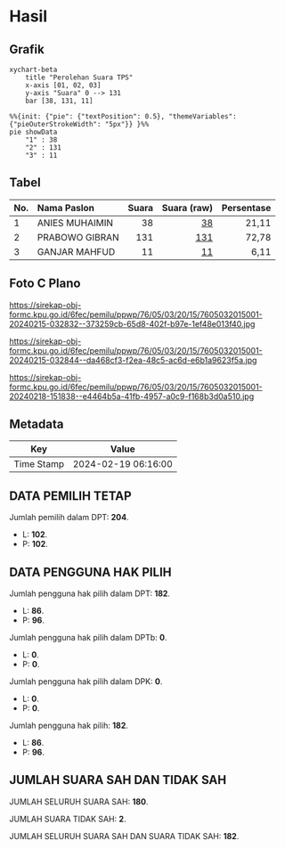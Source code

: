 # Hasil

## Grafik

```mermaid
xychart-beta
    title "Perolehan Suara TPS"
    x-axis [01, 02, 03]
    y-axis "Suara" 0 --> 131
    bar [38, 131, 11]
```

```mermaid
%%{init: {"pie": {"textPosition": 0.5}, "themeVariables": {"pieOuterStrokeWidth": "5px"}} }%%
pie showData
    "1" : 38
    "2" : 131
    "3" : 11
```

## Tabel

| No. | Nama Paslon    | Suara | Suara (raw) | Persentase |
|:--- |:-------------- | -----:| -----------:| ----------:|
| 1   | ANIES MUHAIMIN | 38    | [38][p-1]   | 21,11      |
| 2   | PRABOWO GIBRAN | 131   | [131][p-2]  | 72,78      |
| 3   | GANJAR MAHFUD  | 11    | [11][p-3]   | 6,11       |


[p-1]: https://github.com/gigit-pemilu/pemilu-2024-76-sulawesi-barat/blob/main/pilpres/hitung-suara/sub/76-sulawesi-barat/sub/05-majene/sub/03-sendana/sub/2015-lalatedzong/sub/001-tps/sub/paslon-1.txt
[p-2]: https://github.com/gigit-pemilu/pemilu-2024-76-sulawesi-barat/blob/main/pilpres/hitung-suara/sub/76-sulawesi-barat/sub/05-majene/sub/03-sendana/sub/2015-lalatedzong/sub/001-tps/sub/paslon-2.txt
[p-3]: https://github.com/gigit-pemilu/pemilu-2024-76-sulawesi-barat/blob/main/pilpres/hitung-suara/sub/76-sulawesi-barat/sub/05-majene/sub/03-sendana/sub/2015-lalatedzong/sub/001-tps/sub/paslon-3.txt

## Foto C Plano

https://sirekap-obj-formc.kpu.go.id/6fec/pemilu/ppwp/76/05/03/20/15/7605032015001-20240215-032832--373259cb-65d8-402f-b97e-1ef48e013f40.jpg

https://sirekap-obj-formc.kpu.go.id/6fec/pemilu/ppwp/76/05/03/20/15/7605032015001-20240215-032844--da468cf3-f2ea-48c5-ac6d-e6b1a9623f5a.jpg

https://sirekap-obj-formc.kpu.go.id/6fec/pemilu/ppwp/76/05/03/20/15/7605032015001-20240218-151838--e4464b5a-41fb-4957-a0c9-f168b3d0a510.jpg


## Metadata

| Key        | Value               |
| ---------- | ------------------- |
| Time Stamp | 2024-02-19 06:16:00 |


## DATA PEMILIH TETAP

Jumlah pemilih dalam DPT: **204**.
 * L: **102**.
 * P: **102**.

## DATA PENGGUNA HAK PILIH

Jumlah pengguna hak pilih dalam DPT: **182**.
 * L: **86**.
 * P: **96**.

Jumlah pengguna hak pilih dalam DPTb: **0**.
 * L: **0**.
 * P: **0**.

Jumlah pengguna hak pilih dalam DPK: **0**.
 * L: **0**.
 * P: **0**.

Jumlah pengguna hak pilih: **182**.
 * L: **86**.
 * P: **96**.

## JUMLAH SUARA SAH DAN TIDAK SAH

JUMLAH SELURUH SUARA SAH: **180**.

JUMLAH SUARA TIDAK SAH: **2**.

JUMLAH SELURUH SUARA SAH DAN SUARA TIDAK SAH: **182**.


